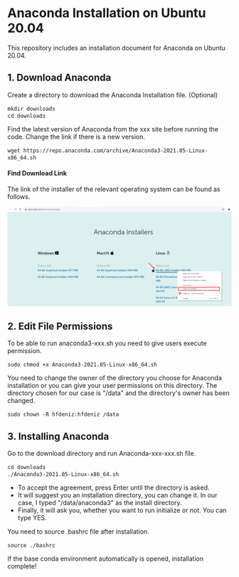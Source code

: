 # Anaconda Installation on Ubuntu 20.04

This repository includes an installation document for Anaconda on Ubuntu 20.04.

## 1. Download Anaconda 

Create a directory to download the Anaconda Installation file. \(Optional\)

```text
mkdir downloads 
cd downloads
```

Find the latest version of Anaconda from the xxx site before running the code. Change the link if there is a new version. 

```text
wget https://repo.anaconda.com/archive/Anaconda3-2021.05-Linux-x86_64.sh
```

#### Find Download Link

The link of the installer of the relevant operating system can be found as follows.

![](.gitbook/assets/image%20%283%29.png)

## 2. Edit File Permissions

To be able to run anaconda3-xxx.sh you need to give users execute permission.

```text
sudo chmod +x Anaconda3-2021.05-Linux-x86_64.sh
```

You need to change the owner of the directory you choose for Anaconda installation or you can give your user permissions on this directory. The directory chosen for our case is "/data" and the directory's owner has been changed.

```text
sudo chown -R hfdeniz:hfdeniz /data
```

## 3. Installing Anaconda

Go to the download directory and run Anaconda-xxx-xxx.sh file.

```text
cd downloads
./Anaconda3-2021.05-Linux-x86_64.sh
```

* To accept the agreement, press Enter until the directory is asked.
* It will suggest you an installation directory, you can change it. In our case, I typed "/data/anaconda3" as the install directory.
* Finally, it will ask you, whether you want to run initialize or not. You can type YES.

You need to source .bashrc file after installation.

```text
source ./bashrc
```

If the base conda environment automatically is opened, installation complete!



